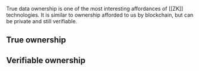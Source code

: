 True data ownership is one of the most interesting affordances of [[ZK]] technologies. It is similar to ownership afforded to us by blockchain, but can be private and still verifiable.

## True ownership


## Verifiable ownership


